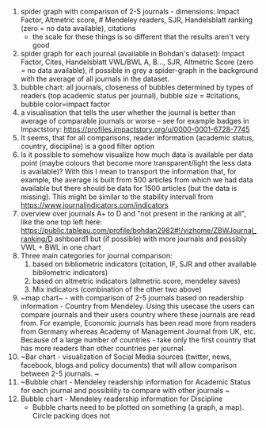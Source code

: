 1. spider graph with comparison of 2-5 journals - dimensions: Impact Factor, Altmetric score, # Mendeley readers, SJR, Handelsblatt ranking (zero = no data available), citations 
    - the scale for these things is so different that the results aren't very good
2. spider graph for each journal (available in Bohdan's dataset):
Impact Factor, Cites, Handelsblatt VWL/BWL A, B..., SJR, Altmetric Score (zero = no data available), if possible in grey a spider-graph in the background with the average of all journals in the dataset. 
3. bubble chart: all journals, closeness of bubbles determined by types
of readers (top academic status per journal), bubble size = #citations, bubble color=impact factor 
4. a visualisation that tells the user whether the journal is better
than average of comparable journals or worse – see for example badges in
Impactstory: https://profiles.impactstory.org/u/0000-0001-6728-7745 
5. It seems, that for all comparisons, reader information (academic status, country, discipline) is a good filter option 
6. Is it possible to somehow visualize how much data is available per data point (maybe colours that become more transparent/light the less data is available)? With this I mean to transport the information that, for example, the average is built from 500 articles from which we had data available but there should be data for 1500 articles (but the data is missing). This might be similar to the stability intervall from https://www.journalindicators.com/indicators 
7. overview over journals A+ to D and "not present in the ranking at
all", like the one top left here:
https://public.tableau.com/profile/bohdan2982#!/vizhome/ZBWJournal_ranking/D
ashboard1 but (if possible) with more journals and possibly VWL + BWL in one chart 
8. Three main categories for journal comparison: 
    1. based on bibliometric indicators (citation, IF, SJR and other
available bibliometric indicators) 
    1. based on altmetric indicators (altmetric score, mendeley saves) 
    1. Mix indicators (combination of the other two above) 
9. ~map chart~ - with comparison of 2-5 journals based on readership
information - Country from Mendeley. Using this usecase the users can compare journals and their users country where these journals are read from.
For example, Economic journals has been read more from readers from Germany whereas Academy of Management Journal from UK, etc.
Because of a large number of countries - take only the first country that has more readers than other countries per journal.  
10. ~Bar chart - visualization of Social Media sources (twitter, news,
facebook, blogs and policy documents) that will allow comparison between 2-5 journals. ~
11. ~Bubble chart - Mendeley readership information for Academic Status for each journal and possibility to compare with other journals ~
12. Bubble chart - Mendeley readership information for Discipline
    - Bubble charts need to be plotted on something (a graph, a map). Circle packing does not

